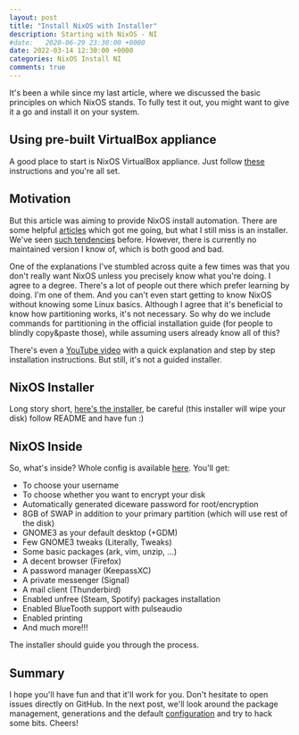 ```yaml
---
layout: post
title: "Install NixOS with Installer"
description: Starting with NixOS - NI
#date:   2020-06-29 23:30:00 +0000
date: 2022-03-14 12:30:00 +0000
categories: NixOS Install NI
comments: true
---
```


It's been a while since my last article, where we discussed the basic principles on which NixOS stands. To fully test it out, you might want to give it a go and install it on your system.

## Using pre-built VirtualBox appliance

A good place to start is NixOS VirtualBox appliance. Just follow [these][link-nixos-vb] instructions and you're all set.

## Motivation

But this article was aiming to provide NixOS install automation. There are some helpful [articles][link-chris-martin] which got me going, but what I still miss is an installer. We've seen [such tendencies][link-cleverca-installer] before. However, there is currently no maintained version I know of, which is both good and bad.

One of the explanations I've stumbled across quite a few times was that you don't really want NixOS unless you precisely know what you're doing. I agree to a degree. There's a lot of people out there which prefer learning by doing. I'm one of them. And you can't even start getting to know NixOS without knowing some Linux basics. Although I agree that it's beneficial to know how partitioning works, it's not necessary. So why do we include commands for partitioning in the official installation guide (for people to blindly copy&paste those), while assuming users already know all of this?

There's even a [YouTube video][link-dotslash] with a quick explanation and step by step installation instructions. But still, it's not a guided installer.

## NixOS Installer

Long story short, [here's the installer][link-ni], be careful (this installer will wipe your disk) follow README and have fun :)

## NixOS Inside

So, what's inside? Whole config is available [here][link-config]. You'll get:

- To choose your username
- To choose whether you want to encrypt your disk
- Automatically generated diceware password for root/encryption
- 8GB of SWAP in addition to your primary partition (which will use rest of the disk)
- GNOME3 as your default desktop (+GDM)
- Few GNOME3 tweaks (Literally, Tweaks)
- Some basic packages (ark, vim, unzip, ...)
- A decent browser (Firefox)
- A password manager (KeepassXC)
- A private messenger (Signal)
- A mail client (Thunderbird)
- Enabled unfree (Steam, Spotify) packages installation
- Enabled BlueTooth support with pulseaudio
- Enabled printing
- And much more!!!

The installer should guide you through the process.

## Summary

I hope you'll have fun and that it'll work for you. Don't hesitate to open issues directly on GitHub. In the next post, we'll look around the package management, generations and the default [configuration][link-config] and try to hack some bits. Cheers!

[link-nixos-vb]: https://nixos.org/download.html#nixos-virtualbox
[link-chris-martin]: https://chris-martin.org/2015/installing-nixos
[link-cleverca-installer]: https://github.com/cleverca22/nixos-installer
[link-cleverca]: https://github.com/cleverca22/nixos-installer
[link-dotslash]: https://www.youtube.com/watch?v=oPymb2-IXbg
[link-ni]: https://github.com/1000101/ni
[link-config]: https://raw.githubusercontent.com/1000101/ni/master/configuration-template.nix
